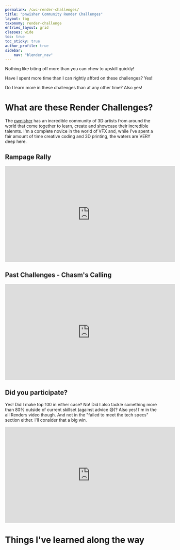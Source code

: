 ```yaml
---
permalink: /cwc-render-challenges/
title: "pnwisher Community Render Challenges"
layout: tag
taxonomy: render-challenge
entries_layout: grid
classes: wide
toc: true
toc_sticky: true
author_profile: true
sidebar:
    nav: "blender_nav"
---
```


Nothing like biting off more than you can chew to upskill quickly! 

Have I spent more time than I can rightly afford on these challenges? Yes!

Do I learn more in these challenges than at any other time? Also yes!

# What are these Render Challenges?
The [pwnisher](https://www.youtube.com/channel/UCWIfzAYHyNSyHmT2AO-54yg) has an incredible community of 3D artists from around the world that come together to learn, create and showcase their incredible talennts. I'm a complete novice in the world of VFX and, while I've spent a fair amount of time creative coding and 3D printing, the waters are VERY deep here.

## Rampage Rally

<iframe width="560" height="315" src="https://www.youtube.com/embed/yW5WIyEe_eE?si=g5Mz3XyQMJt2yQdV" title="YouTube video player" frameborder="0" allow="accelerometer; autoplay; clipboard-write; encrypted-media; gyroscope; picture-in-picture; web-share" referrerpolicy="strict-origin-when-cross-origin" allowfullscreen></iframe>

## Past Challenges - Chasm's Calling

<iframe width="560" height="315" src="https://www.youtube.com/embed/1Kt8-851Lys?si=W1dZ2ITXUN5IEsC2" title="YouTube video player" frameborder="0" allow="accelerometer; autoplay; clipboard-write; encrypted-media; gyroscope; picture-in-picture; web-share" referrerpolicy="strict-origin-when-cross-origin" allowfullscreen></iframe>

## Did you participate?
Yes! Did I make top 100 in either case? No! Did I also tackle something more than 80% outside of current skillset (against advice 😅)? Also yes! I'm in the all Renders video though. And not in the "failed to meet the tech specs" section either. I'll consider that a big win.

<iframe width="560" height="315" src="https://www.youtube.com/embed/E0GvmzhL6Do?si=0Mixnm5_eroBCeLN&amp;start=6424" title="YouTube video player" frameborder="0" allow="accelerometer; autoplay; clipboard-write; encrypted-media; gyroscope; picture-in-picture; web-share" referrerpolicy="strict-origin-when-cross-origin" allowfullscreen></iframe>

# Things I've learned along the way